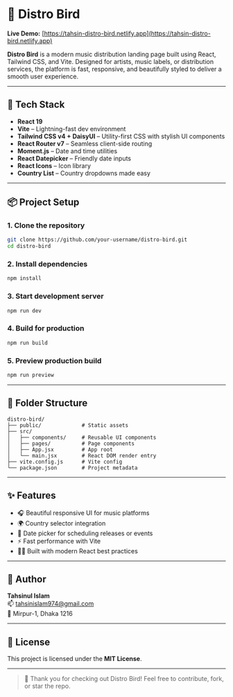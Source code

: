 # 🎵 Distro Bird

**Live Demo:** [https://tahsin-distro-bird.netlify.app](https://tahsin-distro-bird.netlify.app)

**Distro Bird** is a modern music distribution landing page built using React, Tailwind CSS, and Vite. Designed for artists, music labels, or distribution services, the platform is fast, responsive, and beautifully styled to deliver a smooth user experience.

---

## 🚀 Tech Stack

- **React 19**
- **Vite** – Lightning-fast dev environment
- **Tailwind CSS v4 + DaisyUI** – Utility-first CSS with stylish UI components
- **React Router v7** – Seamless client-side routing
- **Moment.js** – Date and time utilities
- **React Datepicker** – Friendly date inputs
- **React Icons** – Icon library
- **Country List** – Country dropdowns made easy

---

## 📦 Project Setup

### 1. Clone the repository

```bash
git clone https://github.com/your-username/distro-bird.git
cd distro-bird
```

### 2. Install dependencies

```bash
npm install
```

### 3. Start development server

```bash
npm run dev
```

### 4. Build for production

```bash
npm run build
```

### 5. Preview production build

```bash
npm run preview
```

---

## 🧩 Folder Structure

```
distro-bird/
├── public/             # Static assets
├── src/
│   ├── components/     # Reusable UI components
│   ├── pages/          # Page components
│   ├── App.jsx         # App root
│   └── main.jsx        # React DOM render entry
├── vite.config.js      # Vite config
└── package.json        # Project metadata
```

---

## ✨ Features

- 🎧 Beautiful responsive UI for music platforms
- 🌍 Country selector integration
- 📅 Date picker for scheduling releases or events
- ⚡ Fast performance with Vite
- 🧑‍🎤 Built with modern React best practices

---

## 👤 Author

**Tahsinul Islam**  
📫 [tahsinislam974@gmail.com](mailto:tahsinislam974@gmail.com)  
📍 Mirpur-1, Dhaka 1216

---

## 📄 License

This project is licensed under the **MIT License**.

---

> 🎉 Thank you for checking out Distro Bird! Feel free to contribute, fork, or star the repo.
